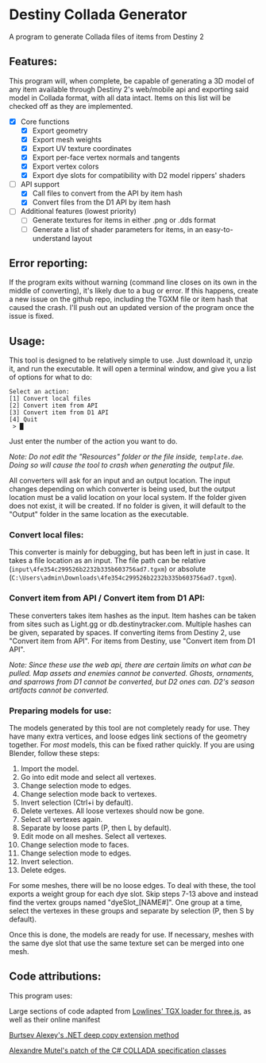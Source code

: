 # Destiny Collada Generator
 A program to generate Collada files of items from Destiny 2

## Features:
 This program will, when complete, be capable of generating a 3D model of any item available through Destiny 2's web/mobile api and exporting said model in Collada format, with all data intact. Items on this list will be checked off as they are implemented.
- [X] Core functions
	- [X] Export geometry
	- [X] Export mesh weights
	- [X] Export UV texture coordinates
	- [X] Export per-face vertex normals and tangents
	- [X] Export vertex colors
	- [X] Export dye slots for compatibility with D2 model rippers' shaders

- [ ] API support
	- [X] Call files to convert from the API by item hash
	- [X] Convert files from the D1 API by item hash

- [ ] Additional features (lowest priority)
	- [ ] Generate textures for items in either .png or .dds format
	- [ ] Generate a list of shader parameters for items, in an easy-to-understand layout

 ## Error reporting: 
 If the program exits without warning (command line closes on its own in the middle of converting), it's likely due to a bug or error. If this happens, create a new issue on the github repo, including the TGXM file or item hash that caused the crash. I'll push out an updated version of the program once the issue is fixed.

 ## Usage:
 This tool is designed to be relatively simple to use. Just download it, unzip it, and run the executable. It will open a terminal window, and give you a list of options for what to do:
 ```
 Select an action:
 [1] Convert local files
 [2] Convert item from API
 [3] Convert item from D1 API
 [4] Quit
  > █
 ```
 Just enter the number of the action you want to do.

 *Note: Do not edit the "Resources" folder or the file inside, `template.dae`. Doing so will cause the tool to crash when generating the output file.*

 All converters will ask for an input and an output location. The input changes depending on which converter is being used, but the output location must be a valid location on your local system. If the folder given does not exist, it will be created. If no folder is given, it will default to the "Output" folder in the same location as the executable.

 ### Convert local files:
 This converter is mainly for debugging, but has been left in just in case. It takes a file location as an input. The file path can be relative (`input\4fe354c299526b2232b335b603756ad7.tgxm`) or absolute (`C:\Users\admin\Downloads\4fe354c299526b2232b335b603756ad7.tgxm`).

 ### Convert item from API / Convert item from D1 API:
 These converters takes item hashes as the input. Item hashes can be taken from sites such as Light.gg or db.destinytracker.com. Multiple hashes can be given, separated by spaces. If converting items from Destiny 2, use "Convert item from API". For items from Destiny, use "Convert item from D1 API".

 *Note: Since these use the web api, there are certain limits on what can be pulled. Map assets and enemies cannot be converted. Ghosts, ornaments, and sparrows from D1 cannot be converted, but D2 ones can. D2's season artifacts cannot be converted.*

 ### Preparing models for use:
 The models generated by this tool are not completely ready for use. They have many extra vertices, and loose edges link sections of the geometry together. For *most* models, this can be fixed rather quickly. If you are using Blender, follow these steps:
 1. Import the model.
 2. Go into edit mode and select all vertexes.
 3. Change selection mode to edges.
 4. Change selection mode back to vertexes.
 5. Invert selection (Ctrl+i by default).
 6. Delete vertexes. All loose vertexes should now be gone.
 7. Select all vertexes again.
 8. Separate by loose parts (P, then L by default). 
 9. Edit mode on all meshes. Select all vertexes.
 10. Change selection mode to faces.
 11. Change selection mode to edges.
 12. Invert selection.
 13. Delete edges.

 For some meshes, there will be no loose edges. To deal with these, the tool exports a weight group for each dye slot. Skip steps 7-13 above and instead find the vertex groups named "dyeSlot_[NAME#]". One group at a time, select the vertexes in these groups and separate by selection (P, then S by default).

 Once this is done, the models are ready for use. If necessary, meshes with the same dye slot that use the same texture set can be merged into one mesh.
 
 ## Code attributions:
 This program uses:

 Large sections of code adapted from [Lowlines' TGX loader for three.js](https://github.com/lowlines/destiny-tgx-loader), as well as their online manifest

 [Burtsev Alexey's .NET deep copy extension method](https://github.com/Burtsev-Alexey/net-object-deep-copy)

 [Alexandre Mutel's patch of the C# COLLADA specification classes](https://xoofx.com/blog/2010/08/24/import-and-export-3d-collada-files-with/)
